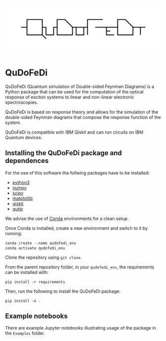 ![Alt text](Image/qudofedi_logo.png?raw=true "Title")
# QuDoFeDi
QuDoFeDi (Quantum simulation of Double-sided Feynman Diagrams) is a Python package that can be used for the computation of the optical response of exciton systems to linear and non-linear electronic spectroscopies.

QuDoFeDi is based on response theory and allows for the simulation of the double-sided Feynman diagrams that compose the response function of the system.

QuDoFeDi is compatible with IBM Qiskit and can run circuits on IBM Quantum devices.

## Installing the QuDoFeDi package and dependences
For the use of this software the follwing packages have to be installed:

- [python3](https://www.python.org/)
- [numpy](https://numpy.org/)
- [scipy](https://scipy.org/)
- [matplotlib](https://matplotlib.org/)
- [qiskit](https://qiskit.org/)
- [qutip](https://qutip.org/)

We advise the use of [Conda](https://www.anaconda.com/products/individual) environments for a clean setup.

Once Conda is installed, create a new environment and switch to it by running:
```
conda create --name qudofedi_env
conda activate qudofedi_env
```

Clone the repository using `git clone`.

From the parent repository folder, in your `qudofedi_env`, the requirements can be installed with:
```
pip install -r requirements
```

Then, run the following to install the QuDoFeDi package:
```
pip install -e .
```

## Example notebooks
There are example Jupyter notebooks illustrating usage of the package in the `Examples` folder.

